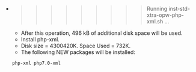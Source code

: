 * >>>>>>>>> Running inst-std-xtra-opw-php-xml.sh ...
  * After this operation, 496 kB of additional disk space will be used.
  * Install php-xml.
  * Disk size = 4300420K. Space Used = 732K.
  * The following NEW packages will be installed:
  ```bash
  php-xml php7.0-xml
  ```
